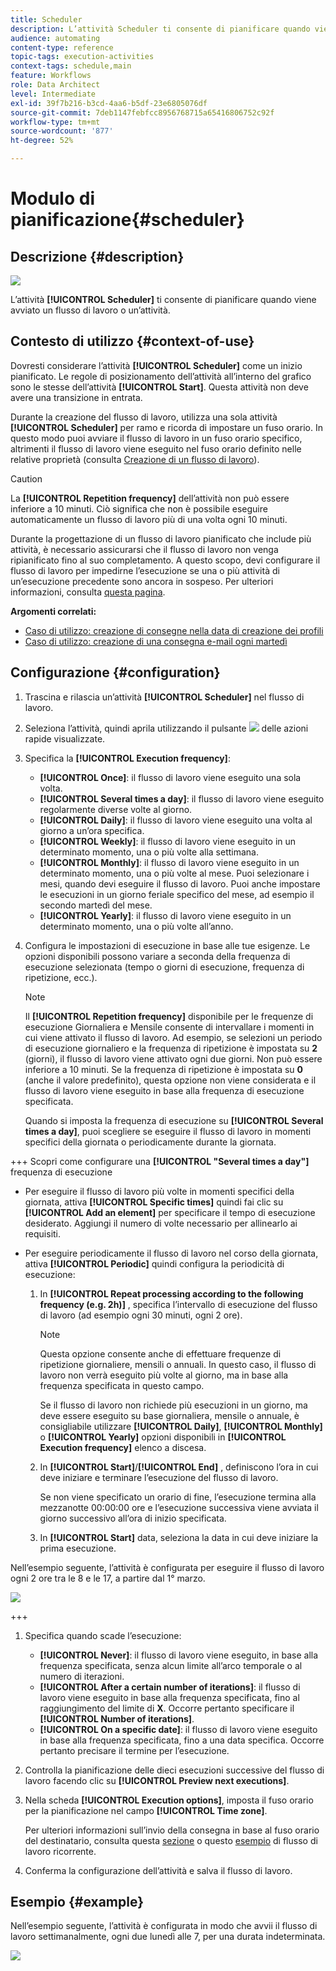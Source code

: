 ```yaml
---
title: Scheduler
description: L’attività Scheduler ti consente di pianificare quando viene avviato un flusso di lavoro o un’attività.
audience: automating
content-type: reference
topic-tags: execution-activities
context-tags: schedule,main
feature: Workflows
role: Data Architect
level: Intermediate
exl-id: 39f7b216-b3cd-4aa6-b5df-23e6805076df
source-git-commit: 7deb1147febfcc8956768715a65416806752c92f
workflow-type: tm+mt
source-wordcount: '877'
ht-degree: 52%

---
```


# Modulo di pianificazione{#scheduler}

## Descrizione {#description}

![](assets/scheduler.png)

L’attività **[!UICONTROL Scheduler]** ti consente di pianificare quando viene avviato un flusso di lavoro o un’attività.

## Contesto di utilizzo {#context-of-use}

Dovresti considerare l’attività **[!UICONTROL Scheduler]** come un inizio pianificato. Le regole di posizionamento dell’attività all’interno del grafico sono le stesse dell’attività **[!UICONTROL Start]**. Questa attività non deve avere una transizione in entrata.

Durante la creazione del flusso di lavoro, utilizza una sola attività **[!UICONTROL Scheduler]** per ramo e ricorda di impostare un fuso orario. In questo modo puoi avviare il flusso di lavoro in un fuso orario specifico, altrimenti il flusso di lavoro viene eseguito nel fuso orario definito nelle relative proprietà (consulta [Creazione di un flusso di lavoro](../../automating/using/building-a-workflow.md)).

>[!CAUTION]
>
>La **[!UICONTROL Repetition frequency]** dell’attività non può essere inferiore a 10 minuti. Ciò significa che non è possibile eseguire automaticamente un flusso di lavoro più di una volta ogni 10 minuti.

Durante la progettazione di un flusso di lavoro pianificato che include più attività, è necessario assicurarsi che il flusso di lavoro non venga ripianificato fino al suo completamento. A questo scopo, devi configurare il flusso di lavoro per impedirne l’esecuzione se una o più attività di un’esecuzione precedente sono ancora in sospeso. Per ulteriori informazioni, consulta [questa pagina](../../automating/using/scheduled-workflows-execution.md).

**Argomenti correlati:**

* [Caso di utilizzo: creazione di consegne nella data di creazione dei profili](../../automating/using/workflow-creation-date-query.md)
* [Caso di utilizzo: creazione di una consegna e-mail ogni martedì](../../automating/using/workflow-weekly-offer.md)

## Configurazione {#configuration}

1. Trascina e rilascia un’attività **[!UICONTROL Scheduler]** nel flusso di lavoro.
1. Seleziona l’attività, quindi aprila utilizzando il pulsante ![](assets/edit_darkgrey-24px.png) delle azioni rapide visualizzate.
1. Specifica la **[!UICONTROL Execution frequency]**:

   * **[!UICONTROL Once]**: il flusso di lavoro viene eseguito una sola volta.
   * **[!UICONTROL Several times a day]**: il flusso di lavoro viene eseguito regolarmente diverse volte al giorno.
   * **[!UICONTROL Daily]**: il flusso di lavoro viene eseguito una volta al giorno a un’ora specifica.
   * **[!UICONTROL Weekly]**: il flusso di lavoro viene eseguito in un determinato momento, una o più volte alla settimana.
   * **[!UICONTROL Monthly]**: il flusso di lavoro viene eseguito in un determinato momento, una o più volte al mese. Puoi selezionare i mesi, quando devi eseguire il flusso di lavoro. Puoi anche impostare le esecuzioni in un giorno feriale specifico del mese, ad esempio il secondo martedì del mese.
   * **[!UICONTROL Yearly]**: il flusso di lavoro viene eseguito in un determinato momento, una o più volte all’anno.

1. Configura le impostazioni di esecuzione in base alle tue esigenze. Le opzioni disponibili possono variare a seconda della frequenza di esecuzione selezionata (tempo o giorni di esecuzione, frequenza di ripetizione, ecc.).

   >[!NOTE]
   >
   >Il **[!UICONTROL Repetition frequency]** disponibile per le frequenze di esecuzione Giornaliera e Mensile consente di intervallare i momenti in cui viene attivato il flusso di lavoro. Ad esempio, se selezioni un periodo di esecuzione giornaliero e la frequenza di ripetizione è impostata su **2** (giorni), il flusso di lavoro viene attivato ogni due giorni. Non può essere inferiore a 10 minuti. Se la frequenza di ripetizione è impostata su **0** (anche il valore predefinito), questa opzione non viene considerata e il flusso di lavoro viene eseguito in base alla frequenza di esecuzione specificata.

   Quando si imposta la frequenza di esecuzione su **[!UICONTROL Several times a day]**, puoi scegliere se eseguire il flusso di lavoro in momenti specifici della giornata o periodicamente durante la giornata.

+++ Scopri come configurare una **[!UICONTROL "Several times a day"]** frequenza di esecuzione

   * Per eseguire il flusso di lavoro più volte in momenti specifici della giornata, attiva **[!UICONTROL Specific times]** quindi fai clic su **[!UICONTROL Add an element]** per specificare il tempo di esecuzione desiderato. Aggiungi il numero di volte necessario per allinearlo ai requisiti.

   * Per eseguire periodicamente il flusso di lavoro nel corso della giornata, attiva **[!UICONTROL Periodic]** quindi configura la periodicità di esecuzione:

      1. In **[!UICONTROL Repeat processing according to the following frequency (e.g. 2h)]** , specifica l’intervallo di esecuzione del flusso di lavoro (ad esempio ogni 30 minuti, ogni 2 ore).

         >[!NOTE]
         >
         >Questa opzione consente anche di effettuare frequenze di ripetizione giornaliere, mensili o annuali. In questo caso, il flusso di lavoro non verrà eseguito più volte al giorno, ma in base alla frequenza specificata in questo campo.
         >
         > Se il flusso di lavoro non richiede più esecuzioni in un giorno, ma deve essere eseguito su base giornaliera, mensile o annuale, è consigliabile utilizzare **[!UICONTROL Daily]**, **[!UICONTROL Monthly]** o **[!UICONTROL Yearly]** opzioni disponibili in **[!UICONTROL Execution frequency]** elenco a discesa.

      1. In **[!UICONTROL Start]**/**[!UICONTROL End]** , definiscono l’ora in cui deve iniziare e terminare l’esecuzione del flusso di lavoro.

         Se non viene specificato un orario di fine, l’esecuzione termina alla mezzanotte 00:00:00 ore e l’esecuzione successiva viene avviata il giorno successivo all’ora di inizio specificata.

      1. In **[!UICONTROL Start]** data, seleziona la data in cui deve iniziare la prima esecuzione.

   Nell’esempio seguente, l’attività è configurata per eseguire il flusso di lavoro ogni 2 ore tra le 8 e le 17, a partire dal 1° marzo.

   ![](assets/wkf_scheduler_day.png)

+++

1. Specifica quando scade l’esecuzione:

   * **[!UICONTROL Never]**: il flusso di lavoro viene eseguito, in base alla frequenza specificata, senza alcun limite all’arco temporale o al numero di iterazioni.
   * **[!UICONTROL After a certain number of iterations]**: il flusso di lavoro viene eseguito in base alla frequenza specificata, fino al raggiungimento del limite di **X**. Occorre pertanto specificare il **[!UICONTROL Number of iterations]**.
   * **[!UICONTROL On a specific date]**: il flusso di lavoro viene eseguito in base alla frequenza specificata, fino a una data specifica. Occorre pertanto precisare il termine per l’esecuzione.

1. Controlla la pianificazione delle dieci esecuzioni successive del flusso di lavoro facendo clic su **[!UICONTROL Preview next executions]**.

1. Nella scheda **[!UICONTROL Execution options]**, imposta il fuso orario per la pianificazione nel campo **[!UICONTROL Time zone]**.

   Per ulteriori informazioni sull’invio della consegna in base al fuso orario del destinatario, consulta questa [sezione](../../sending/using/sending-messages-at-the-recipient-s-time-zone.md) o questo [esempio](../../automating/using/recurring-push-notifications.md) di flusso di lavoro ricorrente.

1. Conferma la configurazione dell’attività e salva il flusso di lavoro.

## Esempio {#example}

Nell’esempio seguente, l’attività è configurata in modo che avvii il flusso di lavoro settimanalmente, ogni due lunedì alle 7, per una durata indeterminata.

![](assets/wkf_scheduler_example.png)
